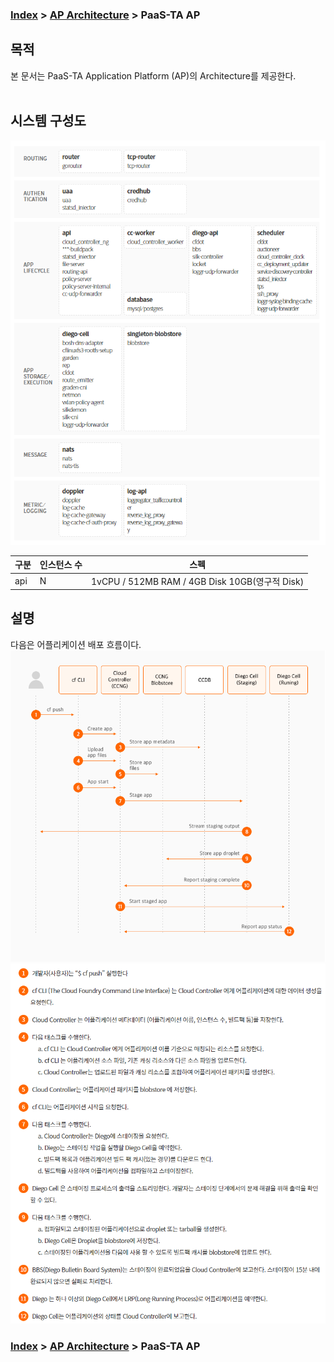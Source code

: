 ### [Index](https://github.com/okpc579/paasta-guide-new/blob/main/README.md) > [AP Architecture](../README.md) > PaaS-TA AP

## 목적
본 문서는 PaaS-TA Application Platform (AP)의 Architecture를 제공한다.
<br><br>

## 시스템 구성도
![PaaS-TA AP Component](image/ap_architecture_component.png)



| 구분  | 인스턴스 수| 스펙 |
|-------|----|-----|
| api | N | 1vCPU / 512MB RAM / 4GB Disk 10GB(영구적 Disk) |

## 설명

다음은 어플리케이션 배포 흐름이다.
<br>
![PaaS-TA AP run_map](image/ap_architecture_run_map.png)
![PaaS-TA AP run_map_detail](image/ap_architecture_run_map_detail.png)


### [Index](https://github.com/okpc579/paasta-guide-new/blob/main/README.md) > [AP Architecture](../README.md) > PaaS-TA AP
